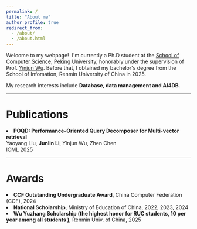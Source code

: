 ```yaml
---
permalink: /
title: "About me"
author_profile: true
redirect_from: 
  - /about/
  - /about.html
---
```


Welcome to my webpage!  I'm currently a Ph.D student at the [School of Computer Science](https://cs.pku.edu.cn/), [Peking University](https://www.pku.edu.cn/), honorably under the supervision of Prof. [Yinjun Wu](https://wuyinjun-1993.github.io/). Before that, I obtained my bachelor's degree from the School of Infomation, Renmin University of China in 2025.

My research interests include **Database, data management and AI4DB**.

---

Publications
======

<li><b>POQD: Performance-Oriented Query Decomposer for Multi-vector retrieval</b><br/>
Yaoyang Liu, <b>Junlin Li</b>, Yinjun Wu, Zhen Chen<br/>
ICML 2025</li>

---

Awards
======

<li> <b>CCF Outstanding Undergraduate Award</b>, China Computer Federation (CCF), 2024 </li>

<li> <b>National Scholarship</b>, Ministry of Education of China, 2022, 2023, 2024</li>

<li> <b>Wu Yuzhang Scholarship (the highest honor for RUC students, 10 per year among all students )</b>, Renmin Univ. of China, 2025 </li>


